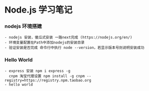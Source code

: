 # Node.js 学习笔记
### nodejs 环境搭建
    - nodejs 安装，傻瓜式安装 一路next完成 (https://nodejs.org/en/)
    - 环境变量配置在Path中添加nodejs的安装目录
    - 验证安装是否完成 命令行中执行 node --version，若显示版本号则说明安装成功
###  Hello World
    - express 安装 npm i express -g  
      cnpm 淘宝代理设置 npm install -g cnpm --registry=https://registry.npm.taobao.org
    - hello world